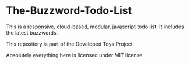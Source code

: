 # The-Buzzword-Todo-List
This is a responsive, cloud-based, modular, javascript todo list. It includes the latest buzzwords.

 This repository is part of the Developed Toys Project
 
 Absolutely everything here is licensed under MIT license
